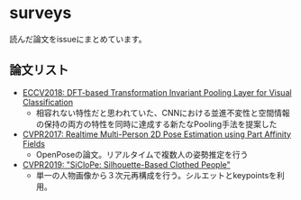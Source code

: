 # surveys

読んだ論文をissueにまとめています。

## 論文リスト

- [ECCV2018: DFT-based Transformation Invariant Pooling Layer for Visual Classification](https://github.com/tonouchi510/surveys/issues/1)
  - 相容れない特性だと思われていた、CNNにおける並進不変性と空間情報の保持の両方の特性を同時に達成する新たなPooling手法を提案した
- [CVPR2017: Realtime Multi-Person 2D Pose Estimation using Part Affinity Fields](https://github.com/tonouchi510/surveys/issues/2)
  - OpenPoseの論文。リアルタイムで複数人の姿勢推定を行う
- [CVPR2019: "SiCloPe: Silhouette-Based Clothed People"](https://github.com/tonouchi510/surveys/issues/3)
  - 単一の人物画像から３次元再構成を行う。シルエットとkeypointsを利用。
  
